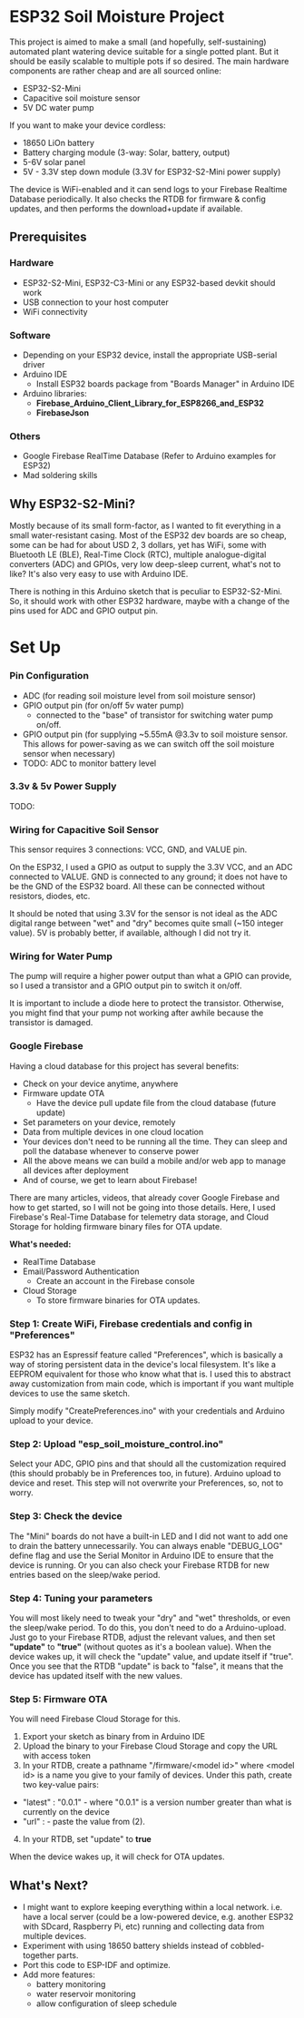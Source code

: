 # ESP32 Soil Moisture Project
This project is aimed to make a small (and hopefully, self-sustaining) automated plant watering device suitable for a single potted plant. But it should be easily scalable to multiple pots if so desired.
The main hardware components are rather cheap and are all sourced online:
  - ESP32-S2-Mini
  - Capacitive soil moisture sensor
  - 5V DC water pump

If you want to make your device cordless:
  - 18650 LiOn battery
  - Battery charging module (3-way: Solar, battery, output)
  - 5-6V solar panel
  - 5V - 3.3V step down module (3.3V for ESP32-S2-Mini power supply)

The device is WiFi-enabled and it can send logs to your Firebase Realtime Database periodically. It also checks the RTDB for firmware & config updates, and then performs the download+update if available.

## Prerequisites
### Hardware
- ESP32-S2-Mini, ESP32-C3-Mini or any ESP32-based devkit should work
- USB connection to your host computer
- WiFi connectivity

### Software
- Depending on your ESP32 device, install the appropriate USB-serial driver
- Arduino IDE
  - Install ESP32 boards package from "Boards Manager" in Arduino IDE
- Arduino libraries:
  - **Firebase_Arduino_Client_Library_for_ESP8266_and_ESP32**
  - **FirebaseJson**
  
### Others
- Google Firebase RealTime Database (Refer to Arduino examples for ESP32)
- Mad soldering skills

## Why ESP32-S2-Mini?
Mostly because of its small form-factor, as I wanted to fit everything in a small water-resistant casing. Most of the ESP32 dev boards are so cheap, some can be had for about USD 2, 3 dollars, yet has WiFi, some with Bluetooth LE (BLE), Real-Time Clock (RTC), multiple analogue-digital converters (ADC) and GPIOs, very low deep-sleep current, what's not to like?
It's also very easy to use with Arduino IDE.

There is nothing in this Arduino sketch that is peculiar to ESP32-S2-Mini. So, it should work with other ESP32 hardware, maybe with a change of the pins used for ADC and GPIO output pin.

# Set Up
### Pin Configuration
- ADC (for reading soil moisture level from soil moisture sensor)
- GPIO output pin (for on/off 5v water pump)
  - connected to the "base" of transistor for switching water pump on/off.
- GPIO output pin (for supplying ~5.55mA @3.3v to soil moisture sensor. This allows for power-saving as we can switch off the soil moisture sensor when necessary)
- TODO: ADC to monitor battery level

### 3.3v & 5v Power Supply
TODO:

### Wiring for Capacitive Soil Sensor
This sensor requires 3 connections: VCC, GND, and VALUE pin.

On the ESP32, I used a GPIO as output to supply the 3.3V VCC, and an ADC connected to VALUE. GND is connected to any ground; it does not have to be the GND of the ESP32 board. All these can be connected without resistors, diodes, etc.

It should be noted that using 3.3V for the sensor is not ideal as the ADC digital range between "wet" and "dry" becomes quite small (~150 integer value). 5V is probably better, if available, although I did not try it.

### Wiring for Water Pump
The pump will require a higher power output than what a GPIO can provide, so I used a transistor and a GPIO output pin to switch it on/off.

It is important to include a diode here to protect the transistor. Otherwise, you might find that your pump not working after awhile because the transistor is damaged.

### Google Firebase
Having a cloud database for this project has several benefits:
- Check on your device anytime, anywhere
- Firmware update OTA
  - Have the device pull update file from the cloud database (future update)
- Set parameters on your device, remotely
- Data from multiple devices in one cloud location
- Your devices don't need to be running all the time. They can sleep and poll the database whenever to conserve power
- All the above means we can build a mobile and/or web app to manage all devices after deployment
- And of course, we get to learn about Firebase!

There are many articles, videos, that already cover Google Firebase and how to get started, so I will not be going into those details.
Here, I used Firebase's Real-Time Database for telemetry data storage, and Cloud Storage for holding firmware binary files for OTA update.

**What's needed:**
- RealTime Database
- Email/Password Authentication
  - Create an account in the Firebase console
- Cloud Storage
  - To store firmware binaries for OTA updates.
  
### Step 1: Create WiFi, Firebase credentials and config in "Preferences"
ESP32 has an Espressif feature called "Preferences", which is basically a way of storing persistent data in the device's local filesystem. It's like a EEPROM equivalent for those who know what that is. I used this to abstract away customization from main code, which is important if you want multiple devices to use the same sketch.

Simply modify "CreatePreferences.ino" with your credentials and Arduino upload to your device.

### Step 2: Upload "esp_soil_moisture_control.ino"
Select your ADC, GPIO pins and that should all the customization required (this should probably be in Preferences too, in future). Arduino upload to device and reset. This step will not overwrite your Preferences, so, not to worry.

### Step 3: Check the device
The "Mini" boards do not have a built-in LED and I did not want to add one to drain the battery unnecessarily. You can always enable "DEBUG_LOG" define flag and use the Serial Monitor in Arduino IDE to ensure that the device is running. Or you can also check your Firebase RTDB for new entries based on the sleep/wake period.

### Step 4: Tuning your parameters
You will most likely need to tweak your "dry" and "wet" thresholds, or even the sleep/wake period. To do this, you don't need to do a Arduino-upload. Just go to your Firebase RTDB, adjust the relevant values, and then set **"update"** to **"true"** (without quotes as it's a boolean value). When the device wakes up, it will check the "update" value, and update itself if "true". Once you see that the RTDB "update" is back to "false", it means that the device has updated itself with the new values.

### Step 5: Firmware OTA
You will need Firebase Cloud Storage for this.

1. Export your sketch as binary from in Arduino IDE
2. Upload the binary to your Firebase Cloud Storage and copy the URL with access token
3. In your RTDB, create a pathname "/firmware/\<model id\>" where \<model id\> is a name you give to your family of devices. Under this path, create two key-value pairs:
  - "latest" : "0.0.1"  - where "0.0.1" is a version number greater than what is currently on the device
  - "url" : <url with access token>   - paste the value from (2).
4. In your RTDB, set "update" to **true**

When the device wakes up, it will check for OTA updates.

## What's Next?
- I might want to explore keeping everything within a local network. i.e. have a local server (could be a low-powered device, e.g. another ESP32 with SDcard, Raspberry Pi, etc) running and collecting data from multiple devices. 
- Experiment with using 18650 battery shields instead of cobbled-together parts.
- Port this code to ESP-IDF and optimize.
- Add more features:
  - battery monitoring
  - water reservoir monitoring
  - allow configuration of sleep schedule
